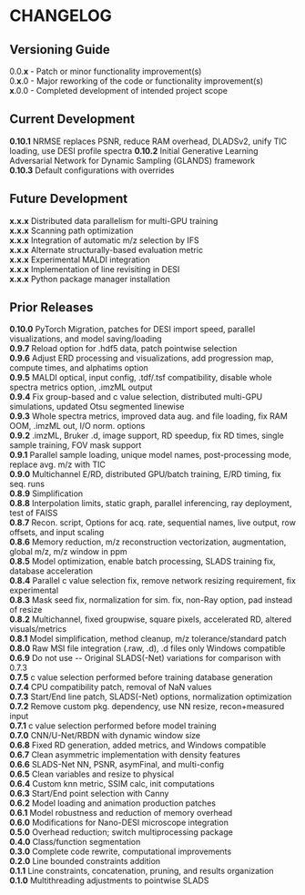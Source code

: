 # CHANGELOG

## Versioning Guide
0.0.**x** - Patch or minor functionality improvement(s)  
0.**x**.0 - Major reworking of the code or functionality improvement(s)  
**x**.0.0 - Completed development of intended project scope

## Current Development

**0.10.1**  NRMSE replaces PSNR, reduce RAM overhead, DLADSv2, unify TIC loading, use DESI profile spectra
**0.10.2**  Initial Generative Learning Adversarial Network for Dynamic Sampling (GLANDS) framework  
**0.10.3**  Default configurations with overrides  

## Future Development

**x.x.x**  Distributed data parallelism for multi-GPU training  
**x.x.x**  Scanning path optimization  
**x.x.x**  Integration of automatic m/z selection by IFS  
**x.x.x**  Alternate structurally-based evaluation metric  
**x.x.x**  Experimental MALDI integration  
**x.x.x**  Implementation of line revisiting in DESI  
**x.x.x**  Python package manager installation  

## Prior Releases

**0.10.0**  PyTorch Migration, patches for DESI import speed, parallel visualizations, and model saving/loading  
**0.9.7**   Reload option for .hdf5 data, patch pointwise selection  
**0.9.6**   Adjust ERD processing and visualizations, add progression map, compute times, and alphatims option  
**0.9.5**   MALDI optical, input config, .tdf/.tsf compatibility, disable whole spectra metrics option, .imzML output  
**0.9.4**   Fix group-based and c value selection, distributed multi-GPU simulations, updated Otsu segmented linewise  
**0.9.3**   Whole spectra metrics, improved data aug. and file loading, fix RAM OOM, .imzML out, I/O norm. options  
**0.9.2**   .imzML, Bruker .d, image support, RD speedup, fix RD times, single sample training, FOV mask support  
**0.9.1**   Parallel sample loading, unique model names, post-processing mode, replace avg. m/z with TIC  
**0.9.0**   Multichannel E/RD, distributed GPU/batch training, E/RD timing, fix seq. runs  
**0.8.9**   Simplification  
**0.8.8**   Interpolation limits, static graph, parallel inferencing, ray deployment, test of FAISS  
**0.8.7**   Recon. script, Options for acq. rate, sequential names, live output, row offsets, and input scaling  
**0.8.6**   Memory reduction, m/z reconstruction vectorization, augmentation, global m/z, m/z window in ppm  
**0.8.5**   Model optimization, enable batch processing, SLADS training fix, database acceleration  
**0.8.4**   Parallel c value selection fix, remove network resizing requirement, fix experimental  
**0.8.3**   Mask seed fix, normalization for sim. fix, non-Ray option, pad instead of resize  
**0.8.2**   Multichannel, fixed groupwise, square pixels, accelerated RD, altered visuals/metrics  
**0.8.1**   Model simplification, method cleanup, m/z tolerance/standard patch  
**0.8.0**   Raw MSI file integration (.raw, .d), .d files only Windows compatible  
**0.6.9**   Do not use -- Original SLADS(-Net) variations for comparison with 0.7.3  
**0.7.5**   c value selection performed before training database generation  
**0.7.4**   CPU compatibility patch, removal of NaN values  
**0.7.3**   Start/End line patch, SLADS(-Net) options, normalization optimization  
**0.7.2**   Remove custom pkg. dependency, use NN resize, recon+measured input  
**0.7.1**   c value selection performed before model training  
**0.7.0**   CNN/U-Net/RBDN with dynamic window size  
**0.6.8**   Fixed RD generation, added metrics, and Windows compatible  
**0.6.7**   Clean asymmetric implementation with density features  
**0.6.6**   SLADS-Net NN, PSNR, asymFinal, and multi-config  
**0.6.5**   Clean variables and resize to physical  
**0.6.4**   Custom knn metric, SSIM calc, init computations  
**0.6.3**   Start/End point selection with Canny  
**0.6.2**   Model loading and animation production patches  
**0.6.1**   Model robustness and reduction of memory overhead  
**0.6.0**   Modifications for Nano-DESI microscope integration  
**0.5.0**   Overhead reduction; switch multiprocessing package  
**0.4.0**   Class/function segmentation  
**0.3.0**   Complete code rewrite, computational improvements  
**0.2.0**   Line bounded constraints addition  
**0.1.1**   Line constraints, concatenation, pruning, and results organization    
**0.1.0**   Multithreading adjustments to pointwise SLADS  